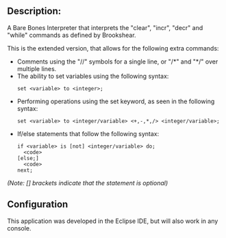 ## Description:
A Bare Bones Interpreter that interprets the "clear", "incr", "decr" and "while" commands as defined by Brookshear.

This is the extended version, that allows for the following extra commands:
  * Comments using the "//" symbols for a single line, or "/\*" and "*/" over multiple lines.
  * The ability to set variables using the following syntax:  
    ```
    set <variable> to <integer>;
    ```
  * Performing operations using the set keyword, as seen in the following syntax:  
    ```
    set <variable> to <integer/variable> <+,-,*,/> <integer/variable>;
    ```
  * If/else statements that follow the following syntax:  
    ```
    if <variable> is [not] <integer/variable> do;
      <code> 
    [else;]  
      <code>  
    next;
    ```
_(Note: [] brackets indicate that the statement is optional)_

## Configuration
This application was developed in the Eclipse IDE, but will also work in any console.
